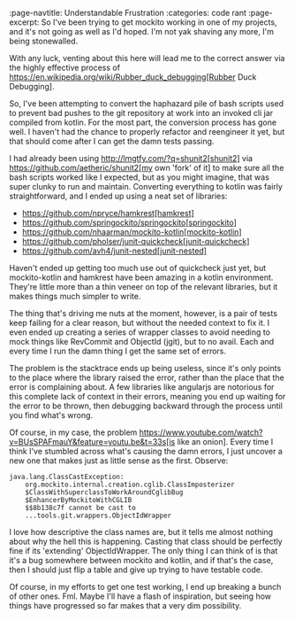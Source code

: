 :page-navtitle: Understandable Frustration
:categories: code rant
:page-excerpt: So I've been trying to get mockito working in one of my projects, and it's not going as well as I'd hoped. I'm not yak shaving any more, I'm being stonewalled.

With any luck, venting about this here will lead me to the correct answer via the highly effective process of https://en.wikipedia.org/wiki/Rubber_duck_debugging[Rubber Duck Debugging].

So, I've been attempting to convert the haphazard pile of bash scripts used to prevent bad pushes to the git repository at work into an invoked cli jar compiled from kotlin. For the most part, the conversion process has gone well. I haven't had the chance to properly refactor and reengineer it yet, but that should come after I can get the damn tests passing.

I had already been using http://lmgtfy.com/?q=shunit2[shunit2] via https://github.com/aetheric/shunit2[my own 'fork' of it] to make sure all the bash scripts worked like I expected, but as you might imagine, that was super clunky to run and maintain. Converting everything to kotlin was fairly straightforward, and I ended up using a neat set of libraries:

* https://github.com/npryce/hamkrest[hamkrest]
* https://github.com/springockito/springockito[springockito]
* https://github.com/nhaarman/mockito-kotlin[mockito-kotlin]
* https://github.com/pholser/junit-quickcheck[junit-quickcheck]
* https://github.com/avh4/junit-nested[junit-nested]

Haven't ended up getting too much use out of quickcheck just yet, but mockito-kotlin and hamkrest have been amazing in a kotlin environment. They're little more than a thin veneer on top of the relevant libraries, but it makes things much simpler to write.

The thing that's driving me nuts at the moment, however, is a pair of tests keep failing for a clear reason, but without the needed context to fix it. I even ended up creating a series of wrapper classes to avoid needing to mock things like RevCommit and ObjectId (jgit), but to no avail. Each and every time I run the damn thing I get the same set of errors.

The problem is the stacktrace ends up being useless, since it's only points to the place where the library raised the error, rather than the place that the error is complaining about. A few libraries like angularjs are notorious for this complete lack of context in their errors, meaning you end up waiting for the error to be thrown, then debugging backward through the process until you find what's wrong.

Of course, in my case, the problem https://www.youtube.com/watch?v=BUsSPAFmauY&feature=youtu.be&t=33s[is like an onion]. Every time I think I've stumbled across what's causing the damn errors, I just uncover a new one that makes just as little sense as the first. Observe:

	java.lang.ClassCastException:
		org.mockito.internal.creation.cglib.ClassImposterizer
		$ClassWithSuperclassToWorkAroundCglibBug
		$EnhancerByMockitoWithCGLIB
		$$8b138c7f cannot be cast to
		...tools.git.wrappers.ObjectIdWrapper

I love how descriptive the class names are, but it tells me almost nothing about why the hell this is happening. Casting that class should be perfectly fine if its 'extending' ObjectIdWrapper. The only thing I can think of is that it's a bug somewhere between mockito and kotlin, and if that's the case, then I should just flip a table and give up trying to have testable code.

Of course, in my efforts to get one test working, I end up breaking a bunch of other ones. Fml. Maybe I'll have a flash of inspiration, but seeing how things have progressed so far makes that a very dim possibility.
